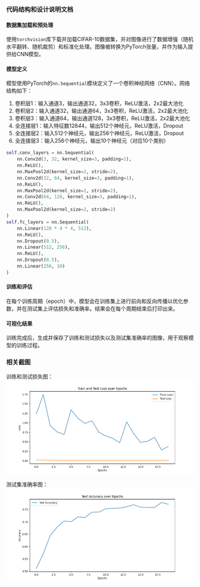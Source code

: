 
### 代码结构和设计说明文档



#### 数据集加载和预处理
使用`torchvision`库下载并加载CIFAR-10数据集，并对图像进行了数据增强（随机水平翻转、随机裁剪）和标准化处理。图像被转换为PyTorch张量，并作为输入提供给CNN模型。

#### 模型定义
模型使用PyTorch的`nn.Sequential`模块定义了一个卷积神经网络（CNN）。网络结构如下：
1. 卷积层1：输入通道3，输出通道32，3x3卷积，ReLU激活，2x2最大池化
2. 卷积层2：输入通道32，输出通道64，3x3卷积，ReLU激活，2x2最大池化
3. 卷积层3：输入通道64，输出通道128，3x3卷积，ReLU激活，2x2最大池化
4. 全连接层1：输入特征数128*4*4，输出512个神经元，ReLU激活，Dropout
5. 全连接层2：输入512个神经元，输出256个神经元，ReLU激活，Dropout
6. 全连接层3：输入256个神经元，输出10个神经元（对应10个类别）

```python
self.conv_layers = nn.Sequential(
    nn.Conv2d(3, 32, kernel_size=3, padding=1),
    nn.ReLU(),
    nn.MaxPool2d(kernel_size=2, stride=2),
    nn.Conv2d(32, 64, kernel_size=3, padding=1),
    nn.ReLU(),
    nn.MaxPool2d(kernel_size=2, stride=2),
    nn.Conv2d(64, 128, kernel_size=3, padding=1),
    nn.ReLU(),
    nn.MaxPool2d(kernel_size=2, stride=2)
)
self.fc_layers = nn.Sequential(
    nn.Linear(128 * 4 * 4, 512),
    nn.ReLU(),
    nn.Dropout(0.5),
    nn.Linear(512, 256),
    nn.ReLU(),
    nn.Dropout(0.5),
    nn.Linear(256, 10)
)
```

#### 训练和评估
在每个训练周期（epoch）中，模型会在训练集上进行前向和反向传播以优化参数，并在测试集上评估损失和准确率。结果会在每个周期结束后打印出来。

#### 可视化结果
训练完成后，生成并保存了训练和测试损失以及测试集准确率的图像，用于观察模型的训练过程。


### 相关截图
训练和测试损失图：
![Train and Test Loss](train_test_loss_cifar10_cnn.png)

测试集准确率图：
![Test Accuracy](test_accuracy_cifar10_cnn.png)

